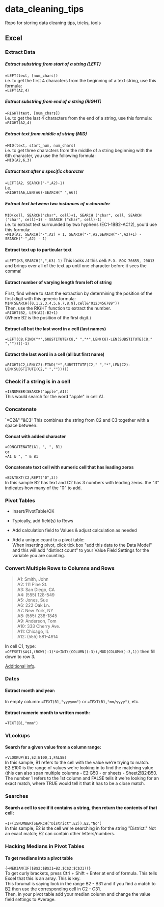 # data_cleaning_tips
Repo for storing data cleaning tips, tricks, tools


## Excel

### Extract Data

##### Extract substring from start of a string (LEFT)
`=LEFT(text, [num_chars])`  
i.e. to get the first 4 characters from the beginning of a text string, use this formula:  
`=LEFT(A2,4)`  

##### Extract substring from end of a string (RIGHT)
`=RIGHT(text, [num_chars])`  
i.e. to get the last 4 characters from the end of a string, use this formula:  
`=RIGHT(A2,4)`  

##### Extract text from middle of string (MID)
`=MID(text, start_num, num_chars)`  
i.e. to get three characters from the middle of a string beginning with the 6th character, you use the following formula:  
`=MID(A2,6,3)`  

##### Extract text after a specific character
`=LEFT(A2, SEARCH("-",A2)-1)`  
i.e.   
`=RIGHT(A6,LEN(A6)-SEARCH(" ",A6))`  

##### Extract text between two instances of a character
`MID(cell, SEARCH("char", cell)+1, SEARCH ("char", cell, SEARCH ("char", cell)+1) - SEARCH ("char", cell)-1)`  
i.e. to extract text surrounded by two hyphens (EC1-1BB2-AC12), you'd use this formula:  
`=MID(A2, SEARCH("-",A2) + 1, SEARCH("-",A2,SEARCH("-",A2)+1) - SEARCH("-",A2) - 1)`

#### Extract text up to particular text
`=LEFT(K3,SEARCH(",",K3)-1)`
This looks at this cell: `P.O. BOX 76655, 20013` and brings over all of the text up until one character before it sees the comma!

#### Extract number of varying length from left of string  
First, find where to start the extraction by determining the position of the first digit with this generic formula:  
`MIN(SEARCH({0,1,2,3,4,5,6,7,8,9},cell&"0123456789"))`  
Then, use the RIGHT function to extract the number.  
`=RIGHT(B2, LEN(A2)-B2+1)`  
(Where B2 is the position of the first digit.)

#### Extract all but the last word in a cell (last names)
`=LEFT(C8,FIND("*",SUBSTITUTE(C8," ","*",LEN(C8)-LEN(SUBSTITUTE(C8," ",""))))-1)`  

#### Extract the last word in a cell (all but first name)  
`=RIGHT(C2,LEN(C2)-FIND("*",SUBSTITUTE(C2," ","*",LEN(C2)-LEN(SUBSTITUTE(C2," ","")))))`  


### Check if a string is in a cell  
`=ISNUMBER(SEARCH("apple",A1))`  
This would search for the word "apple" in cell A1.  

### Concatenate
`=C2&" "&C3' 
This combines the string from C2 and C3 together with a space between.  

#### Concat with added character  
`=CONCATENATE(A1, ", ", B1)`  
or  
`=A1 & ", " & B1`

#### Concatenate text cell with numeric cell that has leading zeros
`=B2&TEXT(C2,REPT("0",3))`  
In this sample B2 has text and C2 has 3 numbers with leading zeros. the "3" indicates how many of the "0" to add.  

### Pivot Tables
* Insert/PivotTable/OK
* Typically, add field(s) to Rows
* Add calculation field to Values & adjust calculation as needed

* Add a unique count to a pivot table:  
When inserting pivot, click tick box "add this data to the Data Model" and this will add "distinct count" to your Value Field Settings for the variable you are counting.


### Convert Multiple Rows to Columns and Rows
> A1: Smith, John  
> A2: 111 Pine St.  
> A3: San Diego, CA  
> A4: (555) 128-549  
> A5: Jones, Sue  
> A6: 222 Oak Ln.  
> A7: New York, NY  
> A8: (555) 238-1845  
> A9: Anderson, Tom  
> A10: 333 Cherry Ave.  
> A11: Chicago, IL  
> A12: (555) 581-4914  

In cell C1, type:  
`=OFFSET($A$1,(ROW()-1)*4+INT((COLUMN()-3)),MOD(COLUMN()-3,1))` 
then fill down to row 3.  

[Additional info](https://support.office.com/en-us/article/how-to-convert-multiple-rows-and-columns-to-columns-and-rows-in-excel-09c017ec-a151-41b0-9caf-60b01f9a4deb).


### Dates
#### Extract month and year:
In empty column:
`=TEXT(B1,"yyyymm")` or
`=TEXT(B1,"mm/yyyy")`, etc.
#### Extract numeric month to written month:
`=TEXT(B1,"mmm")`


### VLookups
#### Search for a given value from a column range: 
`=VLOOKUP(B1,E2:E100,1,FALSE)`  
In this sample, B1 refers to the cell with the value we're trying to match. E2:E100 is the range of values we're looking in to find the matching value (this can also span multiple columns - E2:G50 - or sheets - Sheet2!B2:B50. The number 1 refers to the 1st column and FALSE tells it we're looking for an exact match, where TRUE would tell it that it has to be a close match. 


### Searches
#### Search a cell to see if it contains a string, then return the contents of that cell:  
`=IF(ISNUMBER(SEARCH("District",E2)),E2,"No")`  
In this sample, E2 is the cell we're searching in for the string "District." Not an exact match; E2 can contain other letters/numbers.


### Hacking Medians in Pivot Tables
#### To get medians into a pivot table  
`{=MEDIAN(IF($B$2:$B$31=B2,$C$2:$C$31))}`  
To get curly brackets, press Ctrl + Shift + Enter at end of formula. This tells Excel that this is an array. This is key.  
This forumal is saying look in the range B2 - B31 and if you find a match to B2 then use the corresponding cell in C2 - C31.  
Then, in your pivot table add your median column and change the value field settings to Average.  


